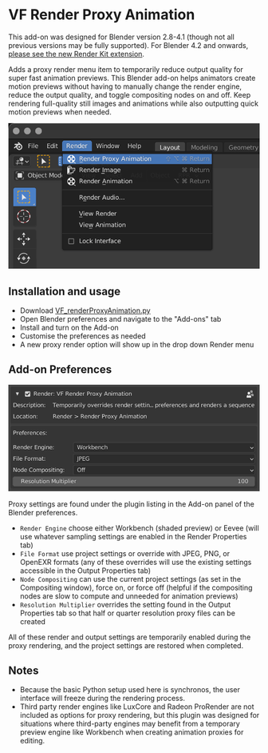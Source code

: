 # VF Render Proxy Animation

This add-on was designed for Blender version 2.8-4.1 (though not all previous versions may be fully supported). For Blender 4.2 and onwards, [please see the new Render Kit extension](https://github.com/jeinselen/Blender-RenderKit).

Adds a proxy render menu item to temporarily reduce output quality for super fast animation previews. This Blender add-on helps animators create motion previews without having to manually change the render engine, reduce the output quality, and toggle compositing nodes on and off. Keep rendering full-quality still images and animations while also outputting quick motion previews when needed.

![screenshot of Blender's Render menu with the add-on installed](images/menu.png)

## Installation and usage
- Download [VF_renderProxyAnimation.py](https://raw.githubusercontent.com/jeinselenVF/VF-BlenderRenderProxyAnimation/main/VF_renderProxyAnimation.py)
- Open Blender preferences and navigate to the "Add-ons" tab
- Install and turn on the Add-on
- Customise the preferences as needed
- A new proxy render option will show up in the drop down Render menu

## Add-on Preferences

![screenshot of the add-on's user preferences in the Blender Preferences Add-ons panel](images/preferences.png)

Proxy settings are found under the plugin listing in the Add-on panel of the Blender preferences.

- `Render Engine` choose either Workbench (shaded preview) or Eevee (will use whatever sampling settings are enabled in the Render Properties tab)
- `File Format` use project settings or override with JPEG, PNG, or OpenEXR formats (any of these overrides will use the existing settings accessible in the Output Properties tab)
- `Node Compositing` can use the current project settings (as set in the Compositing window), force on, or force off (helpful if the compositing nodes are slow to compute and unneeded for animation previews)
- `Resolution Multiplier` overrides the setting found in the Output Properties tab so that half or quarter resolution proxy files can be created

All of these render and output settings are temporarily enabled during the proxy rendering, and the project settings are restored when completed.

## Notes

- Because the basic Python setup used here is synchronos, the user interface will freeze during the rendering process.
- Third party render engines like LuxCore and Radeon ProRender are not included as options for proxy rendering, but this plugin was designed for situations where third-party engines may benefit from a temporary preview engine like Workbench when creating animation proxies for editing.